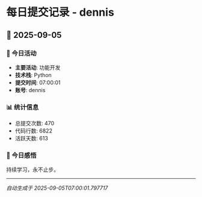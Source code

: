 # 每日提交记录 - dennis

## 📅 2025-09-05

### 🎯 今日活动
- **主要活动**: 功能开发
- **技术栈**: Python
- **提交时间**: 07:00:01
- **账号**: dennis

### 📊 统计信息
- 总提交次数: 470
- 代码行数: 6822
- 活跃天数: 613

### 💭 今日感悟
持续学习，永不止步。

---
*自动生成于 2025-09-05T07:00:01.797717*
